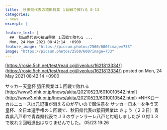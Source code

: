 ```yaml
---
title:  秋田県代表の猿田興業 １回戦で敗れる 0-13  
categories:
- news
excerpt: |
  
feature_text: |
  ##  秋田県代表の猿田興業 １回戦で敗れる ...
  Mon, 24 May 2021 08:42:14  +0900
feature_image: "https://picsum.photos/2560/600?image=733"
image: "https://picsum.photos/2560/600?image=733"
---
```


[https://rosie.5ch.net/test/read.cgi/liveplus/1621813334/](https://rosie.5ch.net/test/read.cgi/liveplus/1621813334/)
posted on Mon, 24 May 2021 08:42:14  +0900

<!--more-->

サッカー天皇杯 猿田興業は１回戦で敗れる [http://www3.nhk.or.jp/lnews/akita/20210523/6010010542.html](http://www3.nhk.or.jp/lnews/akita/20210523/6010010542.html) ※NHKローカルニュースは元記事が消えるのが早いので御注意を サッカー日本一を争う天皇杯、全日本選手権の１回戦で、秋田県代表の猿田興業は きょう（２３日）青森県八戸市で青森県代表でＪ３のヴァンラーレ八戸と対戦しましたが ０対１３で敗れ２回戦進出はなりませんでした。 05/23 19:26
